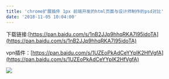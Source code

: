 ```yaml
---
title: 'chrome扩展插件 1px 前端开发的html页面与设计师制作的psd对比'
date: '2018-11-05 10:04:00'
---   
```

下载链接:[https://pan.baidu.com/s/1nB2JJp9hhqRKA7l95idoTA](https://pan.baidu.com/s/1nB2JJp9hhqRKA7l95idoTA)

vpn插件：[https://pan.baidu.com/s/1UZEoPkAdCeYYpIK2HfVgfA](https://pan.baidu.com/s/1UZEoPkAdCeYYpIK2HfVgfA)

![](https://img-blog.csdnimg.cn/20181105100014781.png?x-oss-processimage/watermark,type_ZmFuZ3poZW5naGVpdGk,shadow_10,text_aHR0cHM6Ly9ibG9nLmNzZG4ubmV0L3h1dG9uZ2Jhbw,size_16,color_FFFFFF,t_70)